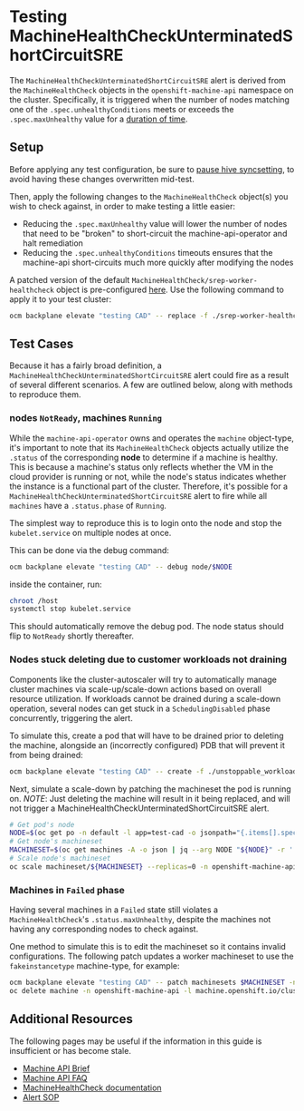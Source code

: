 # Testing MachineHealthCheckUnterminatedShortCircuitSRE

The `MachineHealthCheckUnterminatedShortCircuitSRE` alert is derived from the `MachineHealthCheck` objects in the `openshift-machine-api` namespace on the cluster. Specifically, it is triggered when the number of nodes matching one of the `.spec.unhealthyConditions` meets or exceeds the `.spec.maxUnhealthy` value for a [duration of time](https://github.com/openshift/managed-cluster-config/blob/3338dd375fa6517d7768eca985c3ca115bbc1484/deploy/sre-prometheus/100-machine-health-check-unterminated-short-circuit.PrometheusRule.yaml#L16).


## Setup

Before applying any test configuration, be sure to [pause hive syncsetting](https://github.com/openshift/ops-sop/blob/master/v4/knowledge_base/pause-syncset.md), to avoid having these changes overwritten mid-test.

Then, apply the following changes to the `MachineHealthCheck` object(s) you wish to check against, in order to make testing a little easier:
- Reducing the `.spec.maxUnhealthy` value will lower the number of nodes that need to be "broken" to short-circuit the machine-api-operator and halt remediation
- Reducing the `.spec.unhealthyConditions` timeouts ensures that the machine-api short-circuits much more quickly after modifying the nodes

A patched version of the default `MachineHealthCheck/srep-worker-healthcheck` object is pre-configured [here](./srep-worker-healthcheck_machinehealthcheck.yaml). Use the following command to apply it to your test cluster:

```sh
ocm backplane elevate "testing CAD" -- replace -f ./srep-worker-healthcheck_machinehealthcheck.yaml
```

## Test Cases

Because it has a fairly broad definition, a `MachineHealthCheckUnterminatedShortCircuitSRE` alert could fire as a result of several different scenarios. A few are outlined below, along with methods to reproduce them.

### nodes `NotReady`, machines `Running`

While the `machine-api-operator` owns and operates the `machine` object-type, it's important to note that its `MachineHealthCheck` objects actually utilize the `.status` of the corresponding **node** to determine if a machine is healthy. This is because a machine's status only reflects whether the VM in the cloud provider is running or not, while the node's status indicates whether the instance is a functional part of the cluster. Therefore, it's possible for a `MachineHealthCheckUnterminatedShortCircuitSRE` alert to fire while all `machines` have a `.status.phase` of `Running`.

The simplest way to reproduce this is to login onto the node and stop the `kubelet.service` on multiple nodes at once.


This can be done via the debug command:

```sh
ocm backplane elevate "testing CAD" -- debug node/$NODE
```

inside the container, run:

```sh
chroot /host
systemctl stop kubelet.service
```

This should automatically remove the debug pod. The node status should flip to `NotReady` shortly thereafter.

### Nodes stuck deleting due to customer workloads not draining

Components like the cluster-autoscaler will try to automatically manage cluster machines via scale-up/scale-down actions based on overall resource utilization. If workloads cannot be drained during a scale-down operation, several nodes can get stuck in a `SchedulingDisabled` phase concurrently, triggering the alert.

To simulate this, create a pod that will have to be drained prior to deleting the machine, alongside an (incorrectly configured) PDB that will prevent it from being drained:

```sh
ocm backplane elevate "testing CAD" -- create -f ./unstoppable_workload.yaml -f ./unstoppable_pdb.yaml
```

Next, simulate a scale-down by patching the machineset the pod is running on. *NOTE*: Just deleting the machine will result in it being replaced, and will not trigger a MachineHealthCheckUnterminatedShortCircuitSRE alert.
```sh
# Get pod's node
NODE=$(oc get po -n default -l app=test-cad -o jsonpath="{.items[].spec.nodeName}")
# Get node's machineset
MACHINESET=$(oc get machines -A -o json | jq --arg NODE "${NODE}" -r '.items[] | select(.status.nodeRef.name == $NODE) | .metadata.labels["machine.openshift.io/cluster-api-machineset"]')
# Scale node's machineset
oc scale machineset/${MACHINESET} --replicas=0 -n openshift-machine-api
```

### Machines in `Failed` phase

Having several machines in a `Failed` state still violates a `MachineHealthCheck`'s `.status.maxUnhealthy`, despite the machines not having any corresponding nodes to check against.

One method to simulate this is to edit the machineset so it contains invalid configurations. The following patch updates a worker machineset to use the `fakeinstancetype` machine-type, for example:

```sh
ocm backplane elevate "testing CAD" -- patch machinesets $MACHINESET -n openshift-machine-api --type merge -p '{"spec": {"template": {"spec": {"providerSpec": {"value": {"instanceType": "fakeinstancetype"}}}}}}'
oc delete machine -n openshift-machine-api -l machine.openshift.io/cluster-api-machineset=$MACHINESET
```

## Additional Resources
The following pages may be useful if the information in this guide is insufficient or has become stale.

- [Machine API Brief](https://github.com/openshift/machine-api-operator/blob/main/docs/user/machine-api-operator-overview.md)
- [Machine API FAQ](https://github.com/openshift/machine-api-operator/blob/main/FAQ.md)
- [MachineHealthCheck documentation](https://docs.redhat.com/en/documentation/openshift_container_platform/4.19/html/machine_management/deploying-machine-health-checks#machine-health-checks-resource_deploying-machine-health-checks)
- [Alert SOP](https://github.com/openshift/ops-sop/blob/master/v4/alerts/MachineHealthCheckUnterminatedShortCircuitSRE.md)
